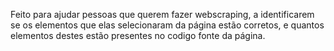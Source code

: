 Feito para ajudar pessoas que querem fazer webscraping, a identificarem se os elementos que elas selecionaram da página estão corretos, e quantos elementos destes estão presentes no codigo fonte da página.
